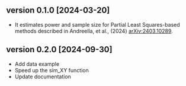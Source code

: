 ## version 0.1.0 [2024-03-20]

* It estimates power and sample size for Partial Least Squares-based methods described in Andreella, et al., (2024) <arXiv:2403.10289>.

## version 0.2.0 [2024-09-30]

* Add data example
* Speed up the sim_XY function
* Update documentation


